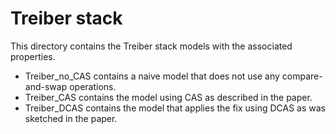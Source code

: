 # Treiber stack

This directory contains the Treiber stack models with the associated properties.

* Treiber_no_CAS contains a naive model that does not use any compare-and-swap operations.
* Treiber_CAS contains the model using CAS as described in the paper.
* Treiber_DCAS contains the model that applies the fix using DCAS as was sketched in the paper.
